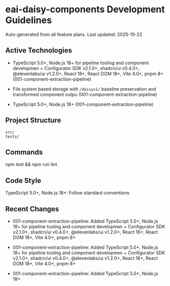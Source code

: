 # eai-daisy-components Development Guidelines

Auto-generated from all feature plans. Last updated: 2025-10-22

## Active Technologies

- TypeScript 5.0+, Node.js 18+ for pipeline tooling and component developmen + Configurator SDK v2.1.0+, shadcn/ui v0.4.0+, @elevenlabs/ui v1.2.0+, React 18+, React DOM 18+, Vite 4.0+, pnpm 8+ (001-component-extraction-pipeline)
- File system based storage with `/daisyv1/` baseline preservation and transformed component outpu (001-component-extraction-pipeline)

- TypeScript 5.0+, Node.js 18+ (001-component-extraction-pipeline)

## Project Structure

```text
src/
tests/
```

## Commands

npm test && npm run lint

## Code Style

TypeScript 5.0+, Node.js 18+: Follow standard conventions

## Recent Changes

- 001-component-extraction-pipeline: Added TypeScript 5.0+, Node.js 18+ for pipeline tooling and component developmen + Configurator SDK v2.1.0+, shadcn/ui v0.4.0+, @elevenlabs/ui v1.2.0+, React 18+, React DOM 18+, Vite 4.0+, pnpm 8+
- 001-component-extraction-pipeline: Added TypeScript 5.0+, Node.js 18+ for pipeline tooling and component developmen + Configurator SDK v2.1.0+, shadcn/ui v0.4.0+, @elevenlabs/ui v1.2.0+, React 18+, React DOM 18+, Vite 4.0+, pnpm 8+

- 001-component-extraction-pipeline: Added TypeScript 5.0+, Node.js 18+

<!-- MANUAL ADDITIONS START -->
<!-- MANUAL ADDITIONS END -->
